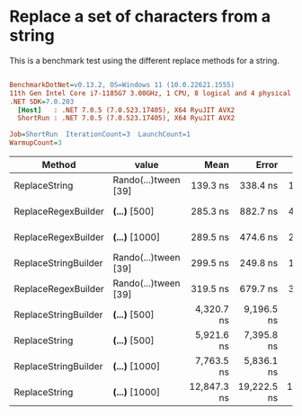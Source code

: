 # Replace a set of characters from a string

This is a benchmark test using the different replace methods for a string.

``` ini

BenchmarkDotNet=v0.13.2, OS=Windows 11 (10.0.22621.1555)
11th Gen Intel Core i7-1185G7 3.00GHz, 1 CPU, 8 logical and 4 physical cores
.NET SDK=7.0.203
  [Host]   : .NET 7.0.5 (7.0.523.17405), X64 RyuJIT AVX2
  ShortRun : .NET 7.0.5 (7.0.523.17405), X64 RyuJIT AVX2

Job=ShortRun  IterationCount=3  LaunchCount=1  
WarmupCount=3  

```
|               Method |                value |        Mean |       Error |      StdDev |    StdErr |         Min |         Max |        Op/s |   Gen0 |   Gen1 | Allocated |
|--------------------- |--------------------- |------------:|------------:|------------:|----------:|------------:|------------:|------------:|-------:|-------:|----------:|
|        ReplaceString | Rando(...)tween [39] |    139.3 ns |    338.4 ns |    18.55 ns |  10.71 ns |    128.5 ns |    160.8 ns | 7,176,789.2 | 0.0153 |      - |      96 B |
|  ReplaceRegexBuilder |  ****(...)**** [500] |    285.3 ns |    882.7 ns |    48.38 ns |  27.93 ns |    256.0 ns |    341.1 ns | 3,505,657.7 |      - |      - |         - |
|  ReplaceRegexBuilder | ****(...)**** [1000] |    289.5 ns |    474.6 ns |    26.02 ns |  15.02 ns |    268.4 ns |    318.6 ns | 3,453,810.9 |      - |      - |         - |
| ReplaceStringBuilder | Rando(...)tween [39] |    299.5 ns |    249.8 ns |    13.69 ns |   7.90 ns |    283.7 ns |    308.3 ns | 3,339,012.5 | 0.0391 |      - |     248 B |
|  ReplaceRegexBuilder | Rando(...)tween [39] |    319.5 ns |    679.7 ns |    37.26 ns |  21.51 ns |    279.1 ns |    352.4 ns | 3,129,697.9 |      - |      - |         - |
| ReplaceStringBuilder |  ****(...)**** [500] |  4,320.7 ns |  9,196.5 ns |   504.09 ns | 291.04 ns |  3,881.4 ns |  4,871.1 ns |   231,441.8 | 1.4954 |      - |    9408 B |
|        ReplaceString |  ****(...)**** [500] |  5,921.6 ns |  7,395.8 ns |   405.39 ns | 234.05 ns |  5,454.7 ns |  6,184.4 ns |   168,873.1 |      - |      - |      24 B |
| ReplaceStringBuilder | ****(...)**** [1000] |  7,763.5 ns |  5,836.1 ns |   319.90 ns | 184.69 ns |  7,432.2 ns |  8,070.6 ns |   128,807.1 | 2.3346 | 0.0153 |   14664 B |
|        ReplaceString | ****(...)**** [1000] | 12,847.3 ns | 19,222.5 ns | 1,053.65 ns | 608.32 ns | 11,737.3 ns | 13,833.6 ns |    77,837.2 |      - |      - |      24 B |
